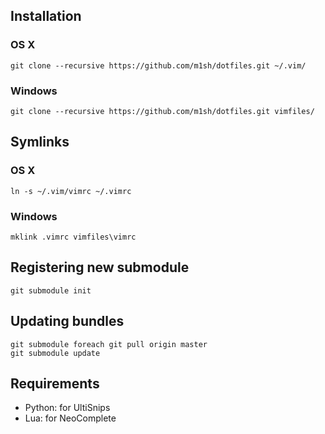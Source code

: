 Installation
------------

### OS X
```
git clone --recursive https://github.com/m1sh/dotfiles.git ~/.vim/
```
### Windows
```
git clone --recursive https://github.com/m1sh/dotfiles.git vimfiles/
```

Symlinks
--------

### OS X
```
ln -s ~/.vim/vimrc ~/.vimrc
```
### Windows
```
mklink .vimrc vimfiles\vimrc
```


Registering new submodule
-------------------------

```
git submodule init
```

Updating bundles
----------------

```
git submodule foreach git pull origin master
git submodule update
```

Requirements
------------

* Python: for UltiSnips
* Lua: for NeoComplete
